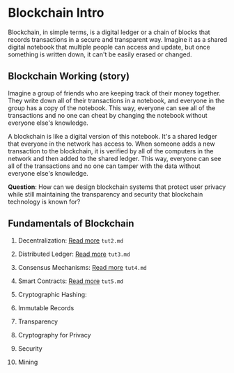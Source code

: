 # Blockchain Intro
Blockchain, in simple terms, is a digital ledger or a chain of blocks that records transactions in a secure and transparent way. Imagine it as a shared digital notebook that multiple people can access and update, but once something is written down, it can't be easily erased or changed.

## Blockchain Working (story)
Imagine a group of friends who are keeping track of their money together. They write down all of their transactions in a notebook, and everyone in the group has a copy of the notebook. This way, everyone can see all of the transactions and no one can cheat by changing the notebook without everyone else's knowledge.

A blockchain is like a digital version of this notebook. It's a shared ledger that everyone in the network has access to. When someone adds a new transaction to the blockchain, it is verified by all of the computers in the network and then added to the shared ledger. This way, everyone can see all of the transactions and no one can tamper with the data without everyone else's knowledge.

**Question**: How can we design blockchain systems that protect user privacy while still maintaining the transparency and security that blockchain technology is known for?

## Fundamentals of Blockchain

1. Decentralization: [Read more](https://github.com/adixoo/blockchain-learn/blob/main/tutorial1/tut2.md#decentralization) `tut2.md`
2. Distributed Ledger: [Read more](https://github.com/adixoo/blockchain-learn/blob/main/tutorial1/tut3.md#distributed-ledger) `tut3.md`

3. Consensus Mechanisms: [Read more](https://github.com/adixoo/blockchain-learn/blob/main/tutorial1/tut4.md#consensus-mechanisms) `tut4.md`
4. Smart Contracts: [Read more](https://github.com/adixoo/blockchain-learn/blob/main/tutorial1/tut5.md#smart-contract) `tut5.md`
5. Cryptographic Hashing:
6. Immutable Records
7. Transparency
9. Cryptography for Privacy
10. Security
11. Mining
